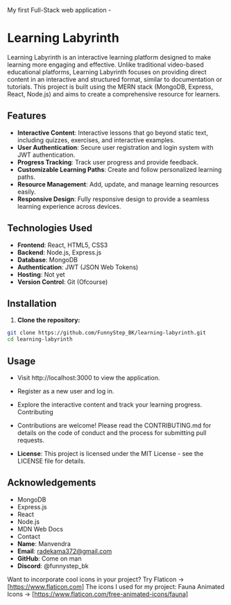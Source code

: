 My first Full-Stack web application -

# Learning Labyrinth

Learning Labyrinth is an interactive learning platform designed to make learning more engaging and effective. Unlike traditional video-based educational platforms, Learning Labyrinth focuses on providing direct content in an interactive and structured format, similar to documentation or tutorials. This project is built using the MERN stack (MongoDB, Express, React, Node.js) and aims to create a comprehensive resource for learners.

## Features

- **Interactive Content**: Interactive lessons that go beyond static text, including quizzes, exercises, and interactive examples.
- **User Authentication**: Secure user registration and login system with JWT authentication.
- **Progress Tracking**: Track user progress and provide feedback.
- **Customizable Learning Paths**: Create and follow personalized learning paths.
- **Resource Management**: Add, update, and manage learning resources easily.
- **Responsive Design**: Fully responsive design to provide a seamless learning experience across devices.

## Technologies Used

- **Frontend**: React, HTML5, CSS3
- **Backend**: Node.js, Express.js
- **Database**: MongoDB
- **Authentication**: JWT (JSON Web Tokens)
- **Hosting**: Not yet
- **Version Control**: Git (Ofcourse)

## Installation

1. **Clone the repository:**
  ```sh
  git clone https://github.com/FunnyStep_BK/learning-labyrinth.git
  cd learning-labyrinth
  ```

## Usage
- Visit http://localhost:3000 to view the application.
- Register as a new user and log in.
- Explore the interactive content and track your learning progress.
Contributing
- Contributions are welcome! Please read the CONTRIBUTING.md for details on the code of conduct and the process for submitting pull requests.

- **License**: This project is licensed under the MIT License - see the LICENSE file for details.

## Acknowledgements
- MongoDB
- Express.js
- React
- Node.js
- MDN Web Docs
- Contact
- **Name**: Manvendra
- **Email**: radekama372@gmail.com
- **GitHub**: Come on man
- **Discord**: @funnystep_bk

Want to incorporate cool icons in your project? Try Flaticon -> [https://www.flaticon.com]
The icons I used for my project: Fauna Animated Icons -> [https://www.flaticon.com/free-animated-icons/fauna]

